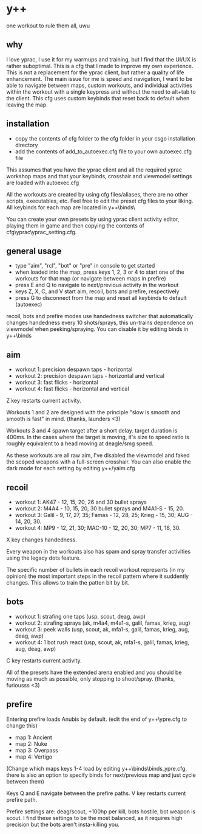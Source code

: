 # y++
one workout to rule them all, uwu

## why
I love yprac, I use it for my warmups and training, but I find that the UI/UX is rather suboptimal. This is a cfg that I made to improve my own experience. This is not a replacement for the yprac client, but rather a quality of life enhancement.
The main issue for me is speed and navigation, I want to be able to navigate between maps, custom workouts, and individual activities within the workout with a single keypress and without the need to alt+tab to the client. This cfg uses custom keybinds that reset back to default when leaving the map.

## installation
- copy the contents of cfg folder to the cfg folder in your csgo installation directory
- add the contents of add_to_autoexec.cfg file to your own autoexec.cfg file

This assumes that you have the yprac client and all the required yprac workshop maps and that your keybinds, crosshair and viewmodel settings are loaded with autoexec.cfg

All the workouts are created by using cfg files/aliases, there are no other scripts, executables, etc. Feel free to edit the preset cfg files to your liking. All keybinds for each map are located in y++\binds\

You can create your own presets by using yprac client activity editor, playing them in game and then copying the contents of cfg\yprac\yprac_setting.cfg.

## general usage
- type "aim", "rcl", "bot" or "pre" in console to get started
- when loaded into the map, press keys 1, 2, 3 or 4 to start one of the workouts for that map (or navigate between maps in prefire)
- press E and Q to navigate to next/previous activity in the workout
- keys Z, X, C, and V start aim, recoil, bots and prefire, respectively
- press G to disconnect from the map and reset all keybinds to default (autoexec)

recoil, bots and prefire modes use handedness switcher that automatically changes handedness every 10 shots/sprays, this un-trains dependence on viewmodel when peeking/spraying. You can disable it by editing binds in y++\binds

## aim
- workout 1: precision despawn taps - horizontal
- workout 2: precision despawn taps - horizontal and vertical
- workout 3: fast flicks - horizontal
- workout 4: fast flicks - horizontal and vertical

Z key restarts current activity.

Workouts 1 and 2 are designed with the principle "slow is smooth and smooth is fast" in mind. (thanks, launders <3)

Workouts 3 and 4 spawn target after a short delay. target duration is 400ms. In the cases where the target is moving, it's size to speed ratio is roughly equivalent to a head moving at deagle/smg speed.

As these workouts are all raw aim, I've disabled the viewmodel and faked the scoped weapons with a full-screen crosshair.
You can also enable the dark mode for each setting by editing y++/yaim.cfg

## recoil 
- workout 1: AK47 - 12, 15, 20, 26 and 30 bullet sprays
- workout 2: M4A4 - 10, 15, 20, 30 bullet sprays and M4A1-S - 15, 20.
- workout 3: Galil - 9, 17, 27, 35; Famas - 12, 28, 25; Krieg - 15, 30; AUG - 14, 20, 30.
- workout 4: MP9 - 12, 21, 30; MAC-10 - 12, 20, 30; MP7 - 11, 16, 30.

X key changes handedness.

Every weapon in the workouts also has spam and spray transfer activities using the legacy dots feature.

The specific number of bullets in each recoil workout represents (in my opinion) the most important steps in the recoil pattern where it suddently changes. This allows to train the patten bit by bit.

## bots
- workout 1: strafing one taps (usp, scout, deag, awp)
- workout 2: strafing sprays (ak, m4a4, m4a1-s, galil, famas, krieg, aug)
- workout 3: peek walls (usp, scout, ak, mfa1-s, galil, famas, krieg, aug, deag, awp)
- workout 4: 1 bot rush react (usp, scout, ak, mfa1-s, galil, famas, krieg, aug, deag, awp)

C key restarts current activity.

All of the presets have the extended arena enabled and you should be moving as much as possible, only stopping to shoot/spray. (thanks, furiousss <3)

## prefire

Entering prefire loads Anubis by default. (edit the end of y++\ypre.cfg to change this)

- map 1: Ancient
- map 2: Nuke
- map 3: Overpass
- map 4: Vertigo

(Change which maps keys 1-4 load by editing y++\binds\binds_ypre.cfg, there is also an option to specify binds for next/previous map and just cycle between them)

Keys Q and E navigate between the prefire paths.
V key restarts current prefire path. 

Prefire settings are: deag/scout, +100hp per kill, bots hostile, bot weapon is scout. I find these settings to be the most balanced, as it requires high precision but the bots aren't insta-killing you.
